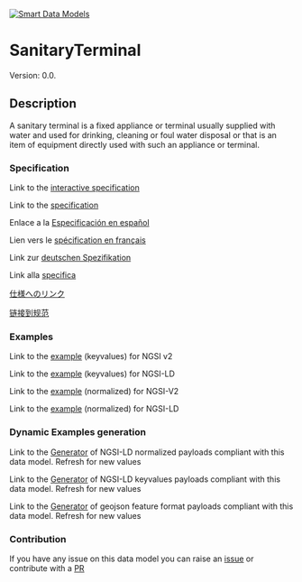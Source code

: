 [![Smart Data Models](https://smartdatamodels.org/wp-content/uploads/2022/01/SmartDataModels_logo.png "Logo")](https://smartdatamodels.org)
# SanitaryTerminal
Version: 0.0.

## Description 

A sanitary terminal is a fixed appliance or terminal usually supplied with water and used for drinking, cleaning or foul water disposal or that is an item of equipment directly used with such an appliance or terminal.
### Specification

Link to the [interactive specification](https://swagger.lab.fiware.org/?url=https://smart-data-models.github.io/dataModel.S4BLDG/SanitaryTerminal/swagger.yaml)

Link to the [specification](https://github.com/smart-data-models/dataModel.S4BLDG/blob/master/SanitaryTerminal/doc/spec.md)

Enlace a la [Especificación en español](https://github.com/smart-data-models/dataModel.S4BLDG/blob/master/SanitaryTerminal/doc/spec_ES.md)

Lien vers le [spécification en français](https://github.com/smart-data-models/dataModel.S4BLDG/blob/master/SanitaryTerminal/doc/spec_FR.md)

Link zur [deutschen Spezifikation](https://github.com/smart-data-models/dataModel.S4BLDG/blob/master/SanitaryTerminal/doc/spec_DE.md)

Link alla [specifica](https://github.com/smart-data-models/dataModel.S4BLDG/blob/master/SanitaryTerminal/doc/spec_IT.md)

[仕様へのリンク](https://github.com/smart-data-models/dataModel.S4BLDG/blob/master/SanitaryTerminal/doc/spec_JA.md)

[链接到规范](https://github.com/smart-data-models/dataModel.S4BLDG/blob/master/SanitaryTerminal/doc/spec_ZH.md)
### Examples

Link to the [example](https://smart-data-models.github.io/dataModel.S4BLDG/SanitaryTerminal/examples/example.json) (keyvalues) for NGSI v2

Link to the [example](https://smart-data-models.github.io/dataModel.S4BLDG/SanitaryTerminal/examples/example.jsonld) (keyvalues) for NGSI-LD

Link to the [example](https://smart-data-models.github.io/dataModel.S4BLDG/SanitaryTerminal/examples/example-normalized.json) (normalized) for NGSI-V2

Link to the [example](https://smart-data-models.github.io/dataModel.S4BLDG/SanitaryTerminal/examples/example-normalized.jsonld) (normalized) for NGSI-LD
### Dynamic Examples generation

Link to the [Generator](https://smartdatamodels.org/extra/ngsi-ld_generator.php?schemaUrl=https://raw.githubusercontent.com/smart-data-models/dataModel.S4BLDG/master/SanitaryTerminal/schema.json&email=info@smartdatamodels.org) of NGSI-LD normalized payloads compliant with this data model. Refresh for new values

Link to the [Generator](https://smartdatamodels.org/extra/ngsi-ld_generator_keyvalues.php?schemaUrl=https://raw.githubusercontent.com/smart-data-models/dataModel.S4BLDG/master/SanitaryTerminal/schema.json&email=info@smartdatamodels.org) of NGSI-LD keyvalues payloads compliant with this data model. Refresh for new values

Link to the [Generator](https://smartdatamodels.org/extra/geojson_features_generator.php?schemaUrl=https://raw.githubusercontent.com/smart-data-models/dataModel.S4BLDG/master/SanitaryTerminal/schema.json&email=info@smartdatamodels.org) of geojson feature format payloads compliant with this data model. Refresh for new values
### Contribution

 If you have any issue on this data model you can raise an [issue](https://github.com/smart-data-models/dataModel.S4BLDG/issues)  or contribute with a [PR](https://github.com/smart-data-models/dataModel.S4BLDG/pulls)